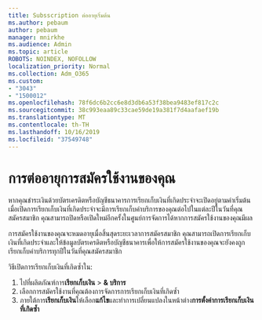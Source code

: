 ```yaml
---
title: Subsscription ต่ออายุเริ่มต้น
ms.author: pebaum
author: pebaum
manager: mnirkhe
ms.audience: Admin
ms.topic: article
ROBOTS: NOINDEX, NOFOLLOW
localization_priority: Normal
ms.collection: Adm_O365
ms.custom:
- "3043"
- "1500012"
ms.openlocfilehash: 78f6dc6b2cc6e8d3db6a53f38bea9483ef817c2c
ms.sourcegitcommit: 38c993eaa89c33cae59de19a381f7d4aafaef19b
ms.translationtype: MT
ms.contentlocale: th-TH
ms.lasthandoff: 10/16/2019
ms.locfileid: "37549748"
---
```

# <a name="renewing-your-subscription"></a>การต่ออายุการสมัครใช้งานของคุณ

หากคุณชำระเงินด้วยบัตรเครดิตหรือบัญชีธนาคารการเรียกเก็บเงินที่เกิดประจำจะเปิดอยู่ตามค่าเริ่มต้น เมื่อเปิดการเรียกเก็บเงินที่เกิดประจำจะมีการเรียกเก็บค่าบริการของคุณต่อไปในแต่ละปีในวันที่คุณสมัครสมาชิก คุณสามารถปิดหรือเปิดใหม่อีกครั้งในศูนย์การจัดการได้หากการสมัครใช้งานของคุณมีผล

การสมัครใช้งานของคุณจะหมดอายุเมื่อสิ้นสุดระยะเวลาการสมัครสมาชิก คุณสามารถเปิดการเรียกเก็บเงินที่เกิดประจำและให้ข้อมูลบัตรเครดิตหรือบัญชีธนาคารเพื่อให้การสมัครใช้งานของคุณจะยังคงถูกเรียกเก็บค่าบริการทุกปีในวันที่คุณสมัครสมาชิก

วิธีเปิดการเรียกเก็บเงินที่เกิดซ้ำใน: 

1. ไปที่ผลิตภัณฑ์การ**เรียกเก็บเงิน** > **& บริการ**
2. เลือกการสมัครใช้งานที่คุณต้องการจัดการการเรียกเก็บเงินที่เกิดซ้ำ
3. ภายใต้การ**เรียกเก็บเงิน**ให้เลือก**แก้ไข**และทำการเปลี่ยนแปลงในหน้าต่าง**การตั้งค่าการเรียกเก็บเงินที่เกิดซ้ำ** 
